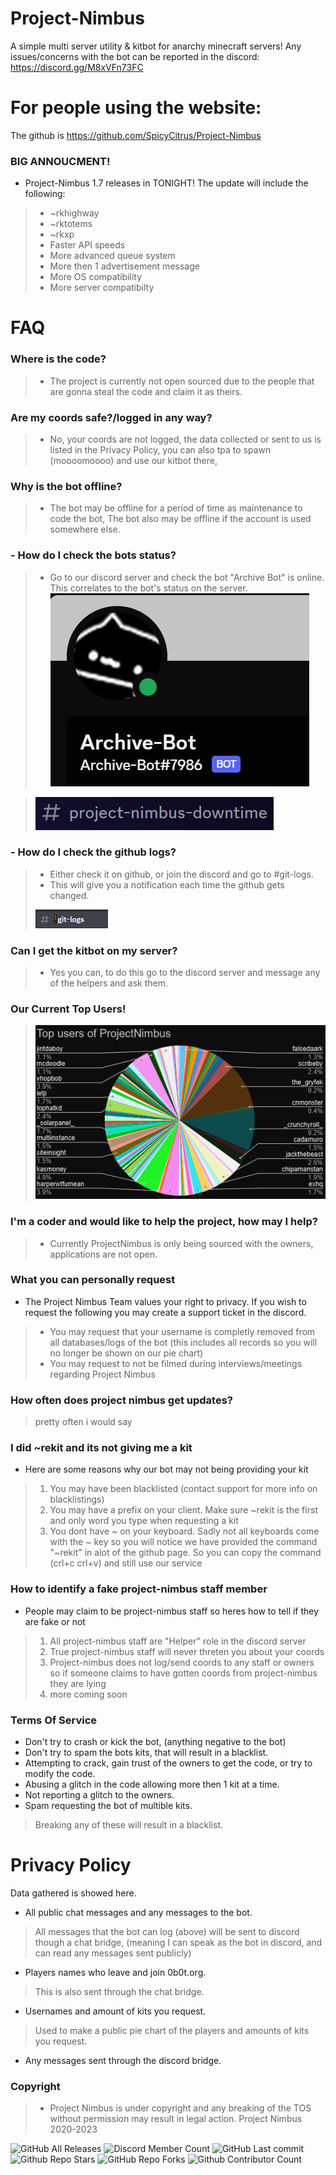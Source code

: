 # Project-Nimbus
A simple multi server utility & kitbot for anarchy minecraft servers!
Any issues/concerns with the bot can be reported in the discord: https://discord.gg/M8xVFn73FC
# For people using the website:
The github is https://github.com/SpicyCitrus/Project-Nimbus
### BIG ANNOUCMENT!
- Project-Nimbus 1.7 releases in TONIGHT! The update will include the following:
> - ~rkhighway
> - ~rktotems
> - ~rkxp
> - Faster API speeds
> - More advanced queue system
> - More then 1 advertisement message
> - More OS compatibility
> - More server compatibilty
# FAQ
### Where is the code?
> - The project is currently not open sourced due to the people that are gonna steal the code and claim it as theirs.
### Are my coords safe?/logged in any way?
>  - No, your coords are not logged, the data collected or sent to us is listed in the Privacy Policy, you can also tpa to spawn (moooomoooo) and use our kitbot there,
### Why is the bot offline?
>  - The bot may be offline for a period of time as maintenance to code the bot, The bot also may be offline if the account is used somewhere else.
### - How do I check the bots status?
> - Go to our discord server and check the bot "Archive Bot" is online. This correlates to the bot's status on the server.
> ![](Images/discordbot.png)

> ![](Images/projectnimbusdowntime.png)
### - How do I check the github logs?
> - Either check it on github, or join the discord and go to #git-logs.
> - This will give you a notification each time the github gets changed.
> 
> ![](Images/gitlogs.png) 
### Can I get the kitbot on my server?
> - Yes you can, to do this go to the discord server and message any of the helpers and ask them.
### Our Current Top Users!
> ![projectnimbusstats](Images/9.14.2023.png)
### I'm a coder and would like to help the project, how may I help?
> - Currently ProjectNimbus is only being sourced with the owners, applications are not open.
### What you can personally request
- The Project Nimbus Team values your right to privacy. If you wish to request the following you may create a support ticket in the discord.
> - You may request that your username is completly removed from all databases/logs of the bot (this includes all records so you will no longer be shown on our pie chart)
> - You may request to not be filmed during interviews/meetings regarding Project Nimbus
### How often does project nimbus get updates?
> pretty often i would say
### I did ~rekit and its not giving me a kit
- Here are some reasons why our bot may not being providing your kit
> 1. You may have been blacklisted (contact support for more info on blacklistings)
> 2. You may have a prefix on your client. Make sure ~rekit is the first and only word you type when requesting a kit
> 3. You dont have ~ on your keyboard. Sadly not all keyboards come with the ~ key so you will notice we have provided the command "~rekit" in alot of the github page. So you can copy the command (crl+c crl+v) and still use our service 
### How to identify a fake project-nimbus staff member
- People may claim to be project-nimbus staff so heres how to tell if they are fake or not
> 1. All project-nimbus staff are "Helper" role in the discord server
> 2. True project-nimbus staff will never threten you about your coords
> 3. Project-nimbus does not log/send coords to any staff or owners so if someone claims to have gotten coords from project-nimbus they are lying
> 4. more coming soon
### Terms Of Service
- Don't try to crash or kick the bot, (anything negative to the bot)
- Don't try to spam the bots kits, that will result in a blacklist.
- Attempting to crack, gain trust of the owners to get the code, or try to modify the code.
- Abusing a glitch in the code allowing more then 1 kit at a time.
- Not reporting a glitch to the owners.
- Spam requesting the bot of multible kits.
> Breaking any of these will result in a blacklist.
# Privacy Policy
Data gathered is showed here.
- All public chat messages and any messages to the bot.
> All messages that the bot can log (above) will be sent to discord though a chat bridge, (meaning I can speak as the bot in discord, and can read any messages sent publicly)
- Players names who leave and join 0b0t.org.
> This is also sent through the chat bridge.
- Usernames and amount of kits you request.
> Used to make a public pie chart of the players and amounts of kits you request.
- Any messages sent through the discord bridge.
### Copyright
> - Project Nimbus is under copyright and any breaking of the TOS without permission may result in legal action. 
> Project Nimbus 2020-2023

![GitHub All Releases](https://img.shields.io/github/downloads/SpicyCitrus/Project-Nimbus/total?style=flat-square)
![Discord Member Count](https://img.shields.io/discord/1074057479312396298?style=flat-square)
![GitHub Last commit](https://img.shields.io/github/last-commit/SpicyCitrus/Project-Nimbus?style=flat-square)
![Github Repo Stars](https://img.shields.io/github/stars/SpicyCitrus/Project-Nimbus)
![GitHub Repo Forks](https://img.shields.io/github/forks/SpicyCitrus/Project-Nimbus)
![Github Contributor Count](https://img.shields.io/github/contributors/SpicyCitrus/Project-Nimbus)


